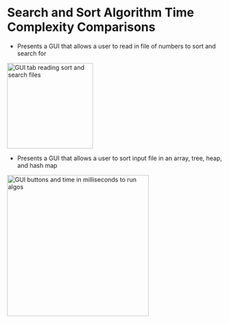 # Search and Sort Algorithm Time Complexity Comparisons

- Presents a GUI that allows a user to read in file of numbers to sort and search for
<img width="200" alt="GUI tab reading sort and search files" src="https://github.com/KaveyZheng/Projects/assets/109322859/f479c9a3-f8f7-49ce-a395-da4cc3a34e6e">

- Presents a GUI that allows a user to sort input file in an array, tree, heap, and hash map
<img width="330" alt="GUI buttons and time in milliseconds to run algos" src="https://github.com/KaveyZheng/Projects/assets/109322859/a2ef925d-9149-46a1-aed9-118ef64147e6">
